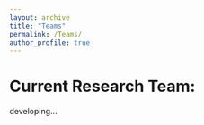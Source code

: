 ```yaml
---
layout: archive
title: "Teams"
permalink: /Teams/
author_profile: true
---
```


# Current Research Team:
developing...





